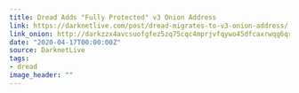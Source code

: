 ```yaml
---
title: Dread Adds "Fully Protected" v3 Onion Address
link: https://darknetlive.com/post/dread-migrates-to-v3-onion-address/
link_onion: http://darkzzx4avcsuofgfez5zq75cqc4mprjvfqywo45dfcaxrwqg6qrlfid.onion/post/dread-migrates-to-v3-onion-address/
date: "2020-04-17T00:00:00Z"
source: DarknetLive
tags:
- dread
image_header: ""
---
```

